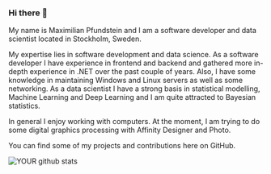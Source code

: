 ### Hi there 👋

My name is Maximilian Pfundstein and I am a software developer and data scientist located in Stockholm, Sweden.

My expertise lies in software development and data science. As a software developer I have experience in frontend and backend and gathered more in-depth experience in .NET over the past couple of years. Also, I have some knowledge in maintaining Windows and Linux servers as well as some networking. As a data scientist I have a strong basis in statistical modelling, Machine Learning and Deep Learning and I am quite attracted to Bayesian statistics.

In general I enjoy working with computers. At the moment, I am trying to do some digital graphics processing with Affinity Designer and Photo.

You can find some of my projects and contributions here on GitHub.

![YOUR github stats](https://github-readme-stats.vercel.app/api?username=flennic)
